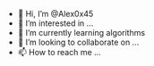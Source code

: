 - 👋 Hi, I’m @Alex0x45
- 👀 I’m interested in ...
- 🌱 I’m currently learning algorithms
- 💞️ I’m looking to collaborate on ...
- 📫 How to reach me ...

<!---
Alex0x45/Alex0x45 is a ✨ special ✨ repository because its `README.md` (this file) appears on your GitHub profile.
You can click the Preview link to take a look at your changes.
--->
